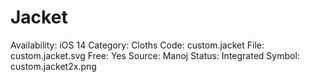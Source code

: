 # Jacket

Availability: iOS 14
Category: Cloths
Code: custom.jacket
File: custom.jacket.svg
Free: Yes
Source: Manoj
Status: Integrated
Symbol: custom.jacket2x.png